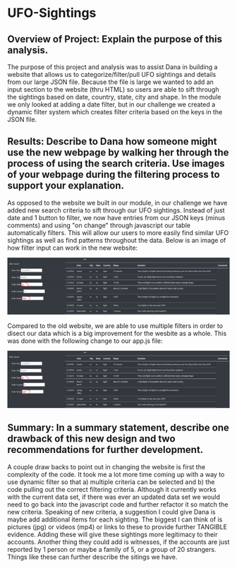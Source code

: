 # UFO-Sightings

## Overview of Project: Explain the purpose of this analysis.
The purpose of this project and analysis was to assist Dana in building a website that allows us to categorize/filter/pull UFO sightings and details from our large JSON file. Because the file is large we wanted to add an input section to the website (thru HTML) so users are able to sift through the sightings based on date, country, state, city and shape. In the module we only looked at adding a date filter, but in our challenge we created a dynamic filter system which creates filter criteria based on the keys in the JSON file. 

## Results: Describe to Dana how someone might use the new webpage by walking her through the process of using the search criteria. Use images of your webpage during the filtering process to support your explanation.
As opposed to the website we built in our module, in our challenge we have added new search criteria to sift through our UFO sightings. Instead of just date and 1 button to filter, we now have entries from our JSON keys (minus comments) and using "on change" through javascript our table automatically filters. This will allow our users to more easily find similar UFO sightings as well as find patterns throughout the data. Below is an image of how filter input can work in the new website:

![](https://github.com/DanMarks12/UFO-Sightings/blob/main/static/Images/filter_at_work.JPG)

Compared to the old website, we are able to use multiple filters in order to disect our data which is a big improvement for the wesbite as a whole. This was done with the following change to our app.js file:

![](https://github.com/DanMarks12/UFO-Sightings/blob/main/static/Images/filter_at_work.JPG)

## Summary: In a summary statement, describe one drawback of this new design and two recommendations for further development.
A couple draw backs to point out in changing the website is first the complexity of the code. It took me a lot more time coming up with a way to use dynamic filter so that a) multiple criteria can be selected and b) the code pulling out the correct filtering criteria. Although it currently works with the current data set, if there was ever an updated data set we would need to go back into the javascript code and further refactor it so match the new criteria. Speaking of new criteria, a suggestion I could give Dana is maybe add additional items for each sighting. The biggest I can think of is pictures (jpg) or videos (mp4) or links to these to provide further TANGIBLE evidence. Adding these will give these sightings more legitimacy to their accounts. Another thing they could add is witnesses, if the accounts are just reported by 1 person or maybe a family of 5, or a group of 20 strangers. Things like these can further describe the sitings we have. 
